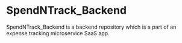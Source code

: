 # SpendNTrack_Backend
SpendNTrack_Backend is a backend repository which is a part of an expense tracking microservice SaaS app.
